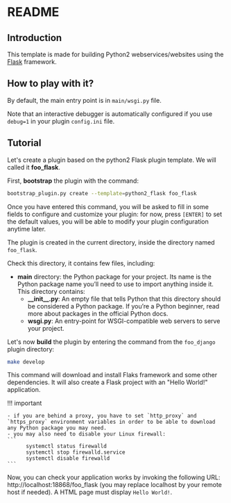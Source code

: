 # README

## Introduction

This template is made for building Python2 webservices/websites using
the [Flask](https://flask.palletsprojects.com) framework.

## How to play with it?

By default, the main entry point is in `main/wsgi.py` file.

Note that an interactive debugger is automatically configured if you use `debug=1`
in your plugin `config.ini` file.

## Tutorial
Let's create a plugin based on the python2 Flask plugin template. We will called it **foo_flask**.

First, **bootstrap** the plugin with the command:
```bash
bootstrap_plugin.py create --template=python2_flask foo_flask
```

Once you have entered this command, you will be asked to fill in some fields to configure and customize your plugin: for now, press `[ENTER]` to set the default values, you will be able to modify your plugin configuration anytime later.

The plugin is created in the current directory, inside the directory named `foo_flask`.

Check this directory, it contains few files, including:

- **main** directory: the Python package for your project. Its name is the Python package name you’ll need to use to import anything inside it. This directory contains:
    - **\_\_init\_\_.py**: An empty file that tells Python that this directory should be considered a Python package. If you’re a Python beginner, read more about packages in the official Python docs.
    - **wsgi.py**: An entry-point for WSGI-compatible web servers to serve your project.


Let's now **build** the plugin by entering the command from the `foo_django` plugin directory:

```bash
make develop
```

This command will download and install Flaks framework and some other dependencies. It will also create a Flask project with an "Hello World!" application.

!!! important

    - if you are behind a proxy, you have to set `http_proxy` and `https_proxy` environment variables in order to be able to download any Python package you may need.
    - you may also need to disable your Linux firewall:
    ```
          systemctl status firewalld
          systemctl stop firewalld.service
          systemctl disable firewalld
    ```


Now, you can check your application works by invoking the following URL: http://localhost:18868/foo_flask (you may replace localhost by your remote host if needed). A HTML page must display `Hello World!`.

